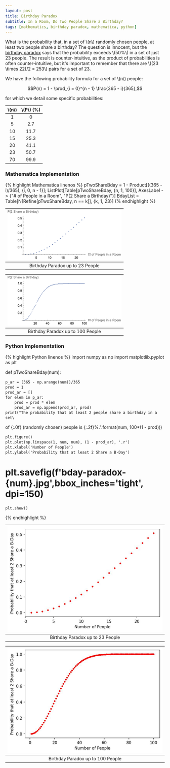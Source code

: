 ```yaml
---
layout: post
title: Birthday Paradox
subtitle: In a Room, Do Two People Share a Birthday?
tags: [mathematics, birthday paradox, mathematica, python]
---
```


What is the probability that, in a set of \\(n\\) randomly chosen people, at least two people share a birthday? The question is innocent, but the [birthday paradox](https://en.wikipedia.org/wiki/Birthday_problem) says that the probability exceeds \\(50\%\\) in a set of just 23 people. The result is counter-intuitive, as the product of probabilities is often counter-intuitive, but it's important to remember that there are \\((23 \times 22)/2 = 253\\) pairs for a set of 23. 

We have the following probability formula for a set of \\(n\\) people:

$$P(n) = 1 - \prod_{i = 0}^{n - 1} \frac{365 - i}{365},$$

for which we detail some specific probabilities:

| \\(n\\) | \\(P\\) (%)    |
|:------: | :------------: |
| 1       | 0              |
| 5       | 2.7            |
| 10      | 11.7           |
| 15      | 25.3           |
| 20      | 41.1           |
| 23      | 50.7           |
| 70      | 99.9           |

### Mathematica Implementation

{% highlight Mathematica linenos %}
pTwoShareBday = 1 - Product[((365 - i)/365), {i, 0, n - 1}];
ListPlot[Table[pTwoShareBday, {n, 1, 100}], 
 AxesLabel -> {"# of People in a Room", "P(2 Share a Birthday)"}]
BdayList = Table[N[Refine[pTwoShareBday, n == k]], {k, 1, 23}]
{% endhighlight %}

| ![Birthday Paradox up to 23 People](/assets/img/wa-bday-paradox-23.png) |
| :------------------------------------------: |
| Birthday Paradox up to 23 People             |

| ![Birthday Paradox up to 100 People](/assets/img/wa-bday-paradox-100.png) |
| :-------------------------------------------:  |
| Birthday Paradox up to 100 People              |

### Python Implementation

{% highlight Python linenos %}
import numpy as np
import matplotlib.pyplot as plt

def pTwoShareBday(num):
    
    p_ar = (365 - np.arange(num))/365
    prod = 1
    prod_ar = []
    for elem in p_ar:
        prod = prod * elem
        prod_ar = np.append(prod_ar, prod)
    print("The probability that at least 2 people share a birthday in a set\
of {:.0f} (randomly chosen) people is {:.2f}%.".format(num, 100*(1 - prod)))
    
    plt.figure()
    plt.plot(np.linspace(1, num, num), (1 - prod_ar), '.r')
    plt.xlabel('Number of People')
    plt.ylabel('Probability that at least 2 Share a B-Day')
#     plt.savefig(f'bday-paradox-{num}.jpg',bbox_inches='tight', dpi=150)
    plt.show()
{% endhighlight %}

| ![Birthday Paradox up to 23 People](/assets/img/python-bday-paradox-23.jpg) |
| :------------------------------------------: |
| Birthday Paradox up to 23 People             |

| ![Birthday Paradox up to 100 People](/assets/img/python-bday-paradox-100.jpg) |
| :-------------------------------------------:  |
| Birthday Paradox up to 100 People              |
